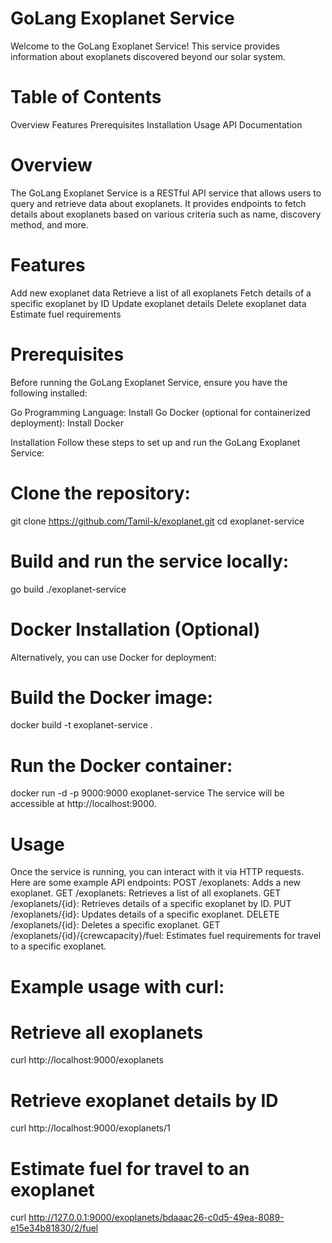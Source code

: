 # GoLang Exoplanet Service
Welcome to the GoLang Exoplanet Service! This service provides information about exoplanets discovered beyond our solar system.

# Table of Contents
Overview
Features
Prerequisites
Installation
Usage
API Documentation

# Overview
The GoLang Exoplanet Service is a RESTful API service that allows users to query and retrieve data about exoplanets. It provides endpoints to fetch details about exoplanets based on various criteria such as name, discovery method, and more.

# Features
Add new exoplanet data
Retrieve a list of all exoplanets
Fetch details of a specific exoplanet by ID
Update exoplanet details 
Delete exoplanet data
Estimate fuel requirements

# Prerequisites
Before running the GoLang Exoplanet Service, ensure you have the following installed:

Go Programming Language: Install Go
Docker (optional for containerized deployment): Install Docker

Installation
Follow these steps to set up and run the GoLang Exoplanet Service:

# Clone the repository:


git clone https://github.com/Tamil-k/exoplanet.git
cd exoplanet-service
# Build and run the service locally:

go build
./exoplanet-service

# Docker Installation (Optional)
Alternatively, you can use Docker for deployment:

# Build the Docker image:
docker build -t exoplanet-service .
# Run the Docker container:
docker run -d -p 9000:9000 exoplanet-service
The service will be accessible at http://localhost:9000.

# Usage
Once the service is running, you can interact with it via HTTP requests. Here are some example API endpoints:
POST /exoplanets: Adds a new exoplanet.
GET /exoplanets: Retrieves a list of all exoplanets.
GET /exoplanets/{id}: Retrieves details of a specific exoplanet by ID.
PUT /exoplanets/{id}: Updates details of a specific exoplanet.
DELETE /exoplanets/{id}: Deletes a specific exoplanet.
GET /exoplanets/{id}/{crewcapacity}/fuel: Estimates fuel requirements for travel to a specific exoplanet.

# Example usage with curl:

# Retrieve all exoplanets
curl http://localhost:9000/exoplanets

# Retrieve exoplanet details by ID
curl http://localhost:9000/exoplanets/1

# Estimate fuel for travel to an exoplanet
curl http://127.0.0.1:9000/exoplanets/bdaaac26-c0d5-49ea-8089-e15e34b81830/2/fuel
